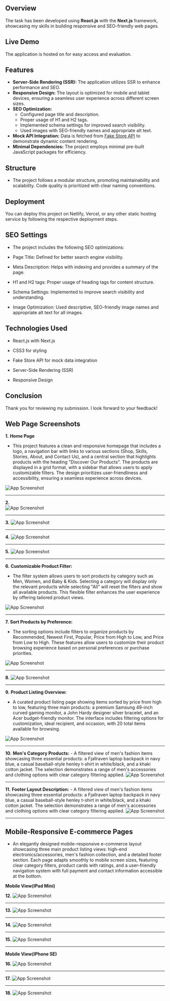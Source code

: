 
## Overview
The task has been developed using **React.js** with the **Next.js** framework, showcasing my skills in building responsive and SEO-friendly web pages.

## Live Demo
The application is hosted on []() for easy access and evaluation.

## Features
- **Server-Side Rendering (SSR):** The application utilizes SSR to enhance performance and SEO.
- **Responsive Design:** The layout is optimized for mobile and tablet devices, ensuring a seamless user experience across different screen sizes.
- **SEO Optimization:** 
  - Configured page title and description.
  - Proper usage of H1 and H2 tags.
  - Implemented schema settings for improved search visibility.
  - Used images with SEO-friendly names and appropriate alt text.
- **Mock API Integration:** Data is fetched from [Fake Store API](https://fakestoreapi.com/) to demonstrate dynamic content rendering.
- **Minimal Dependencies:** The project employs minimal pre-built JavaScript packages for efficiency.

## Structure
- The project follows a modular structure, promoting maintainability and scalability. Code quality is prioritized with clear naming conventions.

## Deployment
You can deploy this project on Netlify, Vercel, or any other static hosting service by following the respective deployment steps.

## SEO Settings
- The project includes the following SEO optimizations:

- Page Title: Defined for better search engine visibility.

- Meta Description: Helps with indexing and provides a summary of the page.

- H1 and H2 tags: Proper usage of heading tags for content structure.

- Schema Settings: Implemented to improve search visibility and understanding.

- Image Optimization: Used descriptive, SEO-friendly image names and appropriate alt text for all images.


## Technologies Used
- React.js with Next.js

- CSS3 for styling

- Fake Store API for mock data integration

- Server-Side Rendering (SSR)

- Responsive Design

## Conclusion
Thank you for reviewing my submission. I look forward to your feedback!

## Web Page Screenshots
**1.**
 **Home Page**
   - This project features a clean and responsive homepage that includes a logo, a navigation bar with links to various sections (Shop, Skills, Stories, About, and Contact Us), and a central section that highlights products with the heading "Discover Our Products". The products are displayed in a grid format, with a sidebar that allows users to apply customizable filters. The design prioritizes user-friendliness and accessibility, ensuring a seamless experience across devices.
   
 ![App Screenshot](screenshots/appscrip1.jpeg)

 ---

**2.**  
![App Screenshot](screenshots/appscrip2.jpeg)

---


**3.**
 ![App Screenshot](screenshots/appscrip3.jpeg)

 ---
 

**4.**
 ![App Screenshot](screenshots/appscrip4.jpeg)

 ---


**5.** 
![App Screenshot](screenshots/appscrip5.jpeg)

---


**6.** 
**Customizable Product Filter:**
- The filter system allows users to sort products by category such as Men, Women, and Baby & Kids. Selecting a category will display only the relevant products while selecting "All" will reset the filters and show all available products. This flexible filter enhances the user experience by offering tailored product views.

 ![App Screenshot](screenshots/appscrip6.jpeg)

 ---


**7.** 
**Sort Products by Preference:**
- The sorting options include filters to organize products by Recommended, Newest First, Popular, Price from High to Low, and Price from Low to High. These features allow users to customize their product browsing experience based on personal preferences or purchase priorities.

 ![App Screenshot](screenshots/appscrip7.jpeg)

---

**8.** 
![App Screenshot](screenshots/appscrip8.jpeg)

---


**9.** 
**Product Listing Overview:**
- A curated product listing page showing items sorted by price from high to low, featuring three main products: a premium Samsung 49-inch curved gaming monitor, a John Hardy designer silver bracelet, and an Acer budget-friendly monitor. The interface includes filtering options for customization, ideal recipient, and occasion, with 20 total items available for browsing.
  
 ![App Screenshot](screenshots/appscrip9.jpeg)

 ---
 

**10.** 
**Men's Category Products:**
    - A filtered view of men's fashion items showcasing three essential products: a Fjallraven laptop backpack in navy blue, a casual baseball-style henley t-shirt in white/black, and a khaki cotton jacket. The selection demonstrates a range of men's accessories and clothing options with clear category filtering applied.
      ![App Screenshot](screenshots/appscrip10.jpeg)

---
    

**11.** 
**Footer Layout Description:**
    - A filtered view of men's fashion items showcasing three essential products: a Fjallraven laptop backpack in navy blue, a casual baseball-style henley t-shirt in white/black, and a khaki cotton jacket. The selection demonstrates a range of men's accessories and clothing options with clear category filtering applied.
      ![App Screenshot](screenshots/appscrip11.jpeg)

--- 

## Mobile-Responsive E-commerce Pages
   - An elegantly designed mobile-responsive e-commerce layout showcasing three main product listing views: high-end electronics/accessories, men's fashion collection, and a detailed footer section. Each page adapts smoothly to mobile screen sizes, featuring clear category filters, product cards with ratings, and a user-friendly navigation system with full payment and contact information accessible at the bottom.


**Mobile View(IPad Mini)**

**12.** 
![App Screenshot](screenshots/appscrip12.jpeg)

---

**13.** 
![App Screenshot](screenshots/appscrip13.jpeg)

---

**14.** 
![App Screenshot](screenshots/appscrip14.jpeg)

---

**15.** 
![App Screenshot](screenshots/appscrip15.jpeg)

---

**Mobile View(IPhone SE)**


**16.** 
![App Screenshot](screenshots/appscrip16.jpeg)

---

**17.** 
![App Screenshot](screenshots/appscrip17.jpeg)

---

**18.** 
![App Screenshot](screenshots/appscrip18.jpeg)



  


